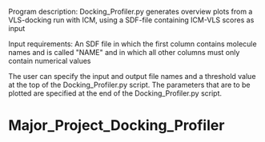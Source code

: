 Program description: Docking_Profiler.py generates overview plots from a VLS-docking run with ICM, using a SDF-file containing ICM-VLS scores as input

Input requirements: An SDF file in which the first column contains molecule names and is called "NAME" and in which all other columns must only contain numerical values

The user can specify the input and output file names and a threshold value at the top of the Docking_Profiler.py script.
The parameters that are to be plotted are specified at the end of the Docking_Profiler.py script.
# Major_Project_Docking_Profiler

